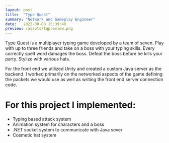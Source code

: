```yaml
---
layout: post
title:  "Type Quest"
summary: "Network and Gameplay Engineer"
date:   2022-08-08 15:39:40
preview: /assets/tqpreview.png
---
```


Type Quest is a multiplayer typing game developed by a team of seven. Play with up to three friends and take on a boss with your typing skills. Every correctly spelt word damages the boss. Defeat the boss before he kills your party. Stylize with various hats.

For the front end we utilized Unity and created a custom Java server as the backend. I worked primarily on the networked aspects of the game defining the packets we would use as well as writing the front end server connection code.

# For this project I implemented:
* Typing based attack system
* Animation system for characters and a boss
* .NET socket system to communicate with Java sever
* Cosmetic hat system
